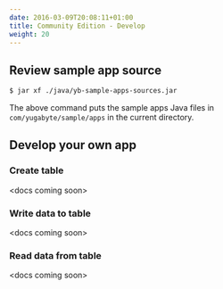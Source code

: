 ```yaml
---
date: 2016-03-09T20:08:11+01:00
title: Community Edition - Develop
weight: 20
---
```


## Review sample app source

```sh
$ jar xf ./java/yb-sample-apps-sources.jar
```
The above command puts the sample apps Java files in `com/yugabyte/sample/apps` in the current directory.

## Develop your own app

### Create table

\<docs coming soon\>

### Write data to table

\<docs coming soon\>

### Read data from table

\<docs coming soon\>

